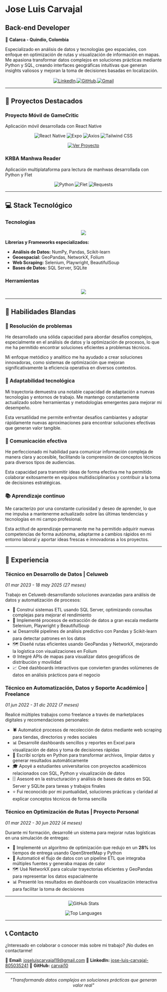 # Jose Luis Carvajal

## Back-end Developer

📍 **Calarca - Quindio, Colombia**

Especializado en análisis de datos y tecnologías geo espaciales, con enfoque en optimización de rutas y visualización de información en mapas. Me apasiona transformar datos complejos en soluciones prácticas mediante Python y SQL, creando interfaces geográficas intuitivas que generan insights valiosos y mejoran la toma de decisiones basadas en localización.

<p align="center">
  <a href="https://www.linkedin.com/in/jose-luis-carvajal-805035241" target="blank">
    <img align="center" src="https://img.shields.io/badge/LinkedIn-0077B5?style=for-the-badge&logo=linkedin&logoColor=white" alt="LinkedIn"/>
  </a>
  <a href="https://github.com/carvaj10" target="blank">
    <img align="center" src="https://img.shields.io/badge/GitHub-100000?style=for-the-badge&logo=github&logoColor=white" alt="GitHub"/>
  </a>
  <a href="mailto:joseluiscarvajal19@gmail.com" target="blank">
    <img align="center" src="https://img.shields.io/badge/Gmail-D14836?style=for-the-badge&logo=gmail&logoColor=white" alt="Gmail"/>
  </a>
</p>

---

## 🚀 Proyectos Destacados

### Proyecto Móvil de GameCritic

Aplicación móvil desarrollada con React Native

<p align="center">
  <img src="https://img.shields.io/badge/React_Native-20232A?style=for-the-badge&logo=react&logoColor=61DAFB" alt="React Native"/>
  <img src="https://img.shields.io/badge/Expo-1B1F23?style=for-the-badge&logo=expo&logoColor=white" alt="Expo"/>
  <img src="https://img.shields.io/badge/Axios-5A29E4?style=for-the-badge&logo=axios&logoColor=white" alt="Axios"/>
  <img src="https://img.shields.io/badge/Tailwind_CSS-38B2AC?style=for-the-badge&logo=tailwind-css&logoColor=white" alt="Tailwind CSS"/>
</p>

<p align="center">
  <a href="https://github.com/carvaj10/curso-react-native/tree/master" target="blank">
    <img align="center" src="https://img.shields.io/badge/Ver_Proyecto-100000?style=for-the-badge&logo=github&logoColor=white" alt="Ver Proyecto"/>
  </a>
</p>

### KRBA Manhwa Reader

Aplicación multiplataforma para lectura de manhwas desarrollada con Python y Flet

<p align="center">
  <img src="https://img.shields.io/badge/Python-3776AB?style=for-the-badge&logo=python&logoColor=white" alt="Python"/>
  <img src="https://img.shields.io/badge/Flet-02569B?style=for-the-badge&logo=flutter&logoColor=white" alt="Flet"/>
  <img src="https://img.shields.io/badge/Requests-2CA5E0?style=for-the-badge&logo=python&logoColor=white" alt="Requests"/>
</p>

---

## 💻 Stack Tecnológico

### Tecnologías

<p align="center">
  <a href="https://skillicons.dev">
    <img src="https://skillicons.dev/icons?i=py,typescript,astro,postgresql,mongodb,cs,dotnet" />
  </a>
</p>

**Librerías y Frameworks especializados:**

- **Análisis de Datos:** NumPy, Pandas, Scikit-learn
- **Geoespacial:** GeoPandas, NetworkX, Folium
- **Web Scraping:** Selenium, Playwright, BeautifulSoup
- **Bases de Datos:** SQL Server, SQLite

### Herramientas

<p align="center">
  <a href="https://skillicons.dev">
    <img src="https://skillicons.dev/icons?i=git,github,docker,figma,vscode" />
  </a>
</p>

---

## 🎯 Habilidades Blandas

### 🔧 Resolución de problemas

He desarrollado una sólida capacidad para abordar desafíos complejos, especialmente en el análisis de datos y la optimización de procesos, lo que me ha permitido encontrar soluciones eficientes a problemas técnicos.

Mi enfoque metódico y analítico me ha ayudado a crear soluciones innovadoras, como sistemas de optimización que mejoran significativamente la eficiencia operativa en diversos contextos.

### 🔄 Adaptabilidad tecnológica

Mi trayectoria demuestra una notable capacidad de adaptación a nuevas tecnologías y entornos de trabajo. Me mantengo constantemente actualizado sobre herramientas y metodologías emergentes para mejorar mi desempeño.

Esta versatilidad me permite enfrentar desafíos cambiantes y adoptar rápidamente nuevas aproximaciones para encontrar soluciones efectivas que generan valor tangible.

### 💬 Comunicación efectiva

He perfeccionado mi habilidad para comunicar información compleja de manera clara y accesible, facilitando la comprensión de conceptos técnicos para diversos tipos de audiencias.

Esta capacidad para transmitir ideas de forma efectiva me ha permitido colaborar exitosamente en equipos multidisciplinarios y contribuir a la toma de decisiones estratégicas.

### 📚 Aprendizaje continuo

Me caracterizo por una constante curiosidad y deseo de aprender, lo que me impulsa a mantenerme actualizado sobre las últimas tendencias y tecnologías en mi campo profesional.

Esta actitud de aprendizaje permanente me ha permitido adquirir nuevas competencias de forma autónoma, adaptarme a cambios rápidos en mi entorno laboral y aportar ideas frescas e innovadoras a los proyectos.

---

## 💼 Experiencia

### **Técnico en Desarrollo de Datos** | Celuweb

_01 mar 2023 - 18 may 2025 (27 meses)_

Trabajo en Celuweb desarrollando soluciones avanzadas para análisis de datos y automatización de procesos:

- 🔧 Construí sistemas ETL usando SQL Server, optimizando consultas complejas para mejorar el rendimiento
- 🤖 Implementé procesos de extracción de datos a gran escala mediante Selenium, Playwright y BeautifulSoup
- 📊 Desarrollé pipelines de análisis predictivo con Pandas y Scikit-learn para detectar patrones en los datos
- 🗺️ Diseñé rutas eficientes usando GeoPandas y NetworkX, mejorando la logística con visualizaciones en Folium
- 🌐 Integré APIs de mapas para visualizar datos geográficos de distribución y movilidad
- 📈 Creé dashboards interactivos que convierten grandes volúmenes de datos en análisis prácticos para el negocio

### **Técnico en Automatización, Datos y Soporte Académico** | Freelance

_01 jun 2022 - 31 dic 2022 (7 meses)_

Realicé múltiples trabajos como freelance a través de marketplaces digitales y recomendaciones personales:

- 🕷️ Automaticé procesos de recolección de datos mediante web scraping para tiendas, directorios y redes sociales
- 📊 Desarrollé dashboards sencillos y reportes en Excel para visualización de datos y toma de decisiones rápidas
- 🐍 Escribí scripts en Python para transformar archivos, limpiar datos y generar resultados automáticamente
- 🎓 Apoyé a estudiantes universitarios con proyectos académicos relacionados con SQL, Python y visualización de datos
- 🗄️ Asesoré en la estructuración y análisis de bases de datos en SQL Server y SQLite para tareas y trabajos finales
- ⭐ Fui reconocido por mi puntualidad, soluciones prácticas y claridad al explicar conceptos técnicos de forma sencilla

### **Técnico en Optimización de Rutas** | Proyecto Personal

_01 mar 2022 - 30 jun 2022 (4 meses)_

Durante mi formación, desarrollé un sistema para mejorar rutas logísticas en una simulación de entregas:

- 🚀 Implementé un algoritmo de optimización que redujo en un **28%** los tiempos de entrega usando OpenStreetMap y Python
- 🔄 Automaticé el flujo de datos con un pipeline ETL que integraba múltiples fuentes y generaba mapas de calor
- 🗺️ Usé NetworkX para calcular trayectorias eficientes y GeoPandas para representar los datos espacialmente
- 📊 Presenté los resultados en dashboards con visualización interactiva para facilitar la toma de decisiones

---

<p align="center">
  <img src="https://github-readme-stats.vercel.app/api?username=carvaj10&show_icons=true&theme=radical" alt="GitHub Stats"/>
</p>

<p align="center">
  <img src="https://github-readme-stats.vercel.app/api/top-langs/?username=carvaj10&layout=compact&theme=radical" alt="Top Languages"/>
</p>

---

## 📞 Contacto

¿Interesado en colaborar o conocer más sobre mi trabajo? ¡No dudes en contactarme!

📧 **Email:** joseluiscarvajal19@gmail.com
💼 **LinkedIn:** [jose-luis-carvajal-805035241](https://www.linkedin.com/in/jose-luis-carvajal-805035241)
🐙 **GitHub:** [carvaj10](https://github.com/carvaj10)

---

<p align="center">
  <em>"Transformando datos complejos en soluciones prácticas que generan valor real"</em>
</p>
